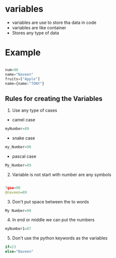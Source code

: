 # variables

- variables are use to store tha data in code
- variables are like container
- Stores any type of data

# Example

``` python 

num=90
name="Naveen"
fruits=["Apple"]
name={name:"TONY"}

```

## Rules for creating the Variables

1. Use any type of cases

- camel case
```python 
myNumber=89
```
- snake case
```python 
my_Number=90
```
- pascal case
```python
My_Number=89
```

2. Variable is not start with number are any symbols

```python 

7gaa=90
@naveen=89

```
3. Don't put space between the to words
```python
My Number=90
```
4. In end or middle we can put the numbers
```python 
myNumber1=87
```
5. Don't use the python keywords as the variables

```python
if=23
else="Naveen"
```